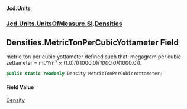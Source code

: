 #### [Jcd.Units](index 'index')
### [Jcd.Units.UnitsOfMeasure.SI](Jcd.Units.UnitsOfMeasure.SI 'Jcd.Units.UnitsOfMeasure.SI').[Densities](Densities 'Jcd.Units.UnitsOfMeasure.SI.Densities')

## Densities.MetricTonPerCubicYottameter Field

metric ton per cubic yottameter defined such that: megagram per cubic zettameter = mt/Ym³ ×
(1.0)/((1000.0)*(1000.0)*(1000.0)).

```csharp
public static readonly Density MetricTonPerCubicYottameter;
```

#### Field Value
[Density](Density 'Jcd.Units.UnitTypes.Density')